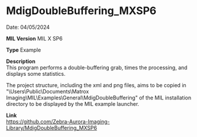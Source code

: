 # MdigDoubleBuffering_MXSP6

Date: 04/05/2024

**MIL Version** MIL X SP6

**Type** Example

**Description**  
This program performs a double-buffering grab, times the processing, and displays some statistics.

The project structure, including the xml and png files, aims to be copied in "\Users\Public\Documents\Matrox Imaging\MIL\Examples\General\MdigDoubleBuffering" of the MIL installation directory to be displayed by the MIL example launcher.

**Link**  
https://github.com/Zebra-Aurora-Imaging-Library/MdigDoubleBuffering_MXSP6
